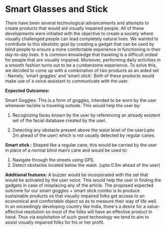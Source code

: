 # Smart Glasses and Stick

There have been several technological advancements and attempts to create products that
would aid visually impaired people. All of these developments were initiated with the objective to
create a society where visually challenged people can lead completely natural lives. We wanted
to contribute to this idealistic goal by creating a gadget that can be used by blind people to
ensure a more comfortable experience in functioning in their day-to-day lives.
It is common knowledge that traveling is a difficult ordeal for people that are visually impaired.
Moreover, performing daily activities in a smooth fashion turns out to be a cumbersome
experience. To solve this, we decided to come up with a combination of two products as an
aided set : Namely, ‘smart goggles’ and ‘smart stick’. Both of these products would make use of
a voice assistant to communicate with the user.

**Expected Outcomes:**

Smart Goggles: This is a form of goggles, intended to be worn by the user whenever
he/she is traveling outside. This would help the user by:
1. Recognizing faces known by the user by referencing an already existent set of
the facial database created by the user.

2. Detecting any obstacle present above the waist level of the user(upto 2m ahead
of the user) which is not usually detected by regular canes.

**Smart stick :** Shaped like a regular cane, this would be carried by the user in place of a
normal blind man’s cane and would be used to:
1. Navigate through the streets using GPS.
2. Detect obstacles located below the waist. (upto 0.5m ahead of the user)

**Additional features:**
A buzzer would be incorporated with the set that would be activated by the user
voice. This would help the user in finding the gadgets in case of misplacing any
of the article.
The proposed expected outcome for our smart goggles + smart stick combo is to produce sustainable products so that visually impaired folks
get access to an economical and comfortable object so as to measure their way of life well. In
an exceedingly developing country like India, there's a desire for a value-effective resolution so
most of the folks will have an effective product in hand. Thus via exploitation of such good
technology we tend to aim to assist visually impaired folks for his or her profit.
